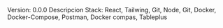 Version: 0.0.0
Descripcion 
Stack: React, Tailwing, Git, Node, Git, Docker, Docker-Compose, Postman, Docker compas, Tableplus
